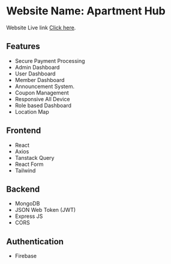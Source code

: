 # Website Name: Apartment Hub

Website Live link [Click here](https://apartmenthub-fb481.web.app/).
## Features
- Secure Payment Processing
- Admin Dashboard
- User Dashboard
- Member Dashboard
- Announcement System.
- Coupon Management
- Responsive All Device
- Role based Dashboard
- Location Map 

## Frontend
- React
- Axios
- Tanstack Query
- React Form
- Tailwind

## Backend
- MongoDB
- JSON Web Token (JWT)
- Express JS
- CORS

## Authentication
- Firebase